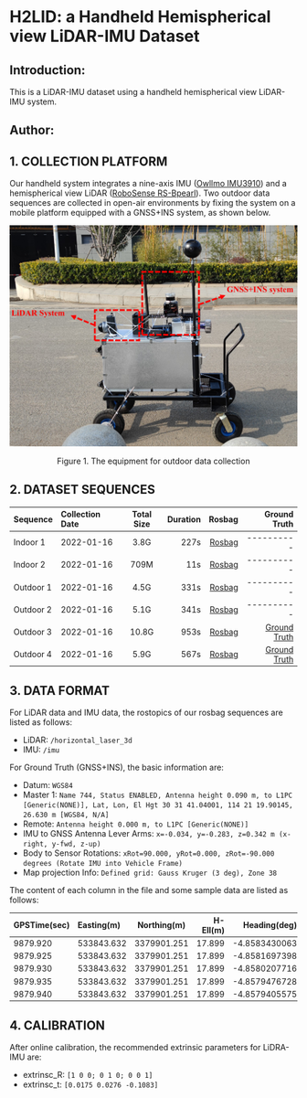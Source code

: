 # H2LID: a Handheld Hemispherical view LiDAR-IMU Dataset

## Introduction:
This is a LiDAR-IMU dataset using a handheld hemispherical view LiDAR-IMU system.

## Author:

## 1. COLLECTION PLATFORM

Our handheld system integrates a nine-axis IMU ([Owllmo IMU3910](http://www.owllmo.com/productinfo/341948.html)) and a hemispherical view LiDAR ([RoboSense RS-Bpearl](https://www.robosense.cn/en/rslidar/RS-Bpearl)). Two outdoor data sequences are collected in open-air environments by fixing the system on a mobile platform equipped with a GNSS+INS system, as shown below.

<div align=center>
	<img src="https://github.com/duanxz0127/H2LID/blob/main/mypics/platform.jpg" width="800px">
</div>
<p align=center>Figure 1. The equipment for outdoor data collection</p>


## 2. DATASET SEQUENCES

Sequence|Collection Date|Total Size|Duration|Rosbag|Ground Truth
--|:--|:--:|--:|--:|--:
Indoor 1|2022-01-16|3.8G|227s|[Rosbag](https://whueducn-my.sharepoint.com/:u:/g/personal/2016302590017_whu_edu_cn/EZHQI1ZXrFtAgDqPtncBZMMBpuvMc25DGSy0oVBhFry79A?e=yZEgrq)|----------
Indoor 2|2022-01-16|709M|11s|[Rosbag](https://whueducn-my.sharepoint.com/:u:/g/personal/2016302590017_whu_edu_cn/EcwdB4ZNndNBhahQ0mk5xIMBDuF9s2vuP95j1YApzAWgzg?e=o1lOO9)|----------
Outdoor 1|2022-01-16|4.5G|331s|[Rosbag](https://whueducn-my.sharepoint.com/:u:/g/personal/2016302590017_whu_edu_cn/EaCfmWxEKb9CiqDwrm9QL0sBpJ4Bdt4gj8PeWGBCz9Twsw?e=Z8RSR8)|----------
Outdoor 2|2022-01-16|5.1G|341s|[Rosbag](https://whueducn-my.sharepoint.com/:u:/g/personal/2016302590017_whu_edu_cn/Ee-wgdO5dMdEm---1IkGPfwBArFOJLLjRvPbeSRn7NwdzQ?e=9MeuZX)|----------
Outdoor 3|2022-01-16|10.8G|953s|[Rosbag](https://whueducn-my.sharepoint.com/:u:/g/personal/2016302590017_whu_edu_cn/ETS-4pjIXXRDh5rLKfNawBcBdtiwqLNcOe72lAOvV0i_3A?e=SltwMq)|[Ground Truth](https://whueducn-my.sharepoint.com/:t:/g/personal/2016302590017_whu_edu_cn/EWbAgaaGECZAvlvonh-3KccBlc70nYBGJOek62BAFnMMeA?e=cVGX3G)
Outdoor 4|2022-01-16|5.9G|567s|[Rosbag](https://whueducn-my.sharepoint.com/:u:/g/personal/2016302590017_whu_edu_cn/Ee_9NbEvGgVGqkq5Pd8QansB5eQkcxMrhBQkreFAEsqe1A?e=cUTqTs)|[Ground Truth](https://whueducn-my.sharepoint.com/:t:/g/personal/2016302590017_whu_edu_cn/Ef5qaqZWDipHo64U0wCzAvgBZ_y0cfVyOrRC2cxDdUUPkQ?e=FJJtN1)

## 3. DATA FORMAT

For LiDAR data and IMU data, the rostopics of our rosbag sequences are listed as follows:

* LiDAR: `/horizontal_laser_3d` 
* IMU: `/imu` 

For Ground Truth (GNSS+INS), the basic information are:



* Datum: `WGS84`
* Master 1: `Name 744, Status ENABLED, Antenna height 0.090 m, to L1PC [Generic(NONE)], Lat, Lon, El Hgt 30 31 41.04001, 114 21 19.90145, 26.630 m [WGS84, N/A]`
* Remote: `Antenna height 0.000 m, to L1PC [Generic(NONE)]`
* IMU to GNSS Antenna Lever Arms: `x=-0.034, y=-0.283, z=0.342 m (x-right, y-fwd, z-up)`
* Body to Sensor Rotations: `xRot=90.000, yRot=0.000, zRot=-90.000 degrees (Rotate IMU into Vehicle Frame)`
* Map projection Info: `Defined grid: Gauss Kruger (3 deg), Zone 38`



The content of each column in the file and some sample data are listed as follows:

GPSTime(sec)|Easting(m)|Northing(m)|H-Ell(m)|Heading(deg)|Pitch(deg)|Roll(deg)|Latitude(deg)|Longitude(deg)|VEast(m/s)|VNorth(m/s)|VUp(m/s)|Q
--|:--|:--:|--:|--:|--:|--:|--:|--:|--:|--:|--:|--:
9879.920|533843.632|3379901.251|17.899|-4.8583430063|0.7827190222|-0.0842668245|30.5388466765|114.3526809197|0.000|-0.002|-0.001|1
9879.925|533843.632|3379901.251|17.899|-4.8581697398|0.7827817133|-0.0844801964|30.5388466766|114.3526809197|0.000|-0.002|-0.001|1
9879.930|533843.632|3379901.251|17.899|-4.8580207716|0.7826683263|-0.0845637112|30.5388466766|114.3526809197|0.000|-0.002|-0.001|1
9879.935|533843.632|3379901.251|17.899|-4.8579476728|0.7827301471|-0.0845647536|30.5388466767|114.3526809196|0.000|-0.002|-0.001|1
9879.940|533843.632|3379901.251|17.899|-4.8579405575|0.7827763180|-0.0845550087|30.5388466767|114.3526809196|0.000|-0.002|-0.001|1

## 4. CALIBRATION

After online calibration, the recommended extrinsic parameters for LiDRA-IMU are:

* extrinsc_R: `[1 0 0; 0 1 0; 0 0 1]`
* extrinsc_t: `[0.0175 0.0276 -0.1083]`
